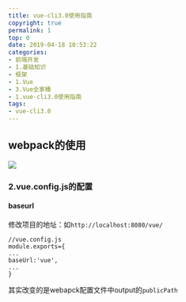 ```yaml
---
title: vue-cli3.0使用指南
copyright: true
permalink: 1
top: 0
date: 2019-04-18 10:53:22
categories:
- 前端开发
- 1.基础知识
- 框架
- 1.Vue
- 3.Vue全家桶
- 1.vue-cli3.0使用指南
tags:
- vue-cli3.0
---
```


## webpack的使用

![](https://user-gold-cdn.xitu.io/2018/7/22/164c05d8ad965059?w=797&h=584&f=png&s=32393)

### 2.vue.config.js的配置

#### baseurl

修改项目的地址：如`http://localhost:8080/vue/`

```
//vue.config.js
module.exports={
...
baseUrl:'vue',
...
}
```

其实改变的是webapck配置文件中output的`publicPath`

